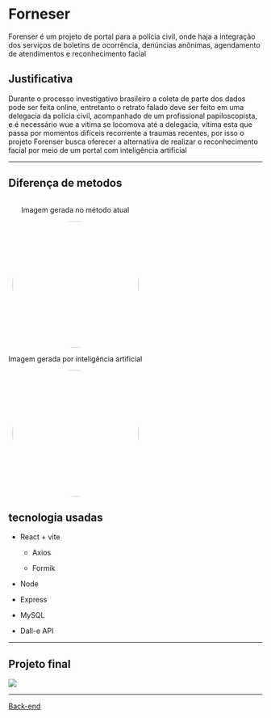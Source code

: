 # Forneser

<p> Forenser é um projeto de portal para a polícia civil, onde haja a integração dos serviços de boletins de ocorrência, denúncias anônimas, agendamento de atendimentos e reconhecimento facial</p>

<H2> Justificativa </H2>
<p> Durante o processo investigativo brasileiro a coleta de parte dos dados pode ser feita online, entretanto o retrato falado deve ser feito em uma delegacia da polícia civil, acompanhado de um profissional papiloscopista, e é necessário wue a vitima se locomova até a delegacia, vítima esta que passa por momentos difíceis recorrente a traumas recentes, por isso o projeto Forenser busca oferecer a alternativa de realizar o reconhecimento facial por meio de um portal com inteligência artificial</p>

<hr>

<H2> Diferença de metodos</H2>
<div style="display: inline-block; align:center;">
  <div align="center">
    <p>Imagem gerada no método atual</p>
    <img style="border-radius: 50%; width: 250px; height: 250px;" src="https://s2.glbimg.com/OBhBdPDDvNrWkf4uJlHjLGoM3jg=/s.glbimg.com/jo/g1/f/original/2014/10/14/fotos_rosto.jpg"/>
  </div>
  <div align="center">
    <p>Imagem gerada por inteligência artificial </p>
    <img style="border-radius: 50%; width: 250px; height: 250px;" src="https://github.com/BernardoSsilva/Forencer/assets/126777966/eb806742-f354-426c-a1a8-117f17ae371c"/>
  </div>
</div>

<h2>tecnologia usadas</h2>
<ul>
  <li><p> React + vite </p>
  <ul>
    <li><p>Axios</p></li>
    <li><p>Formik</p></li>
  </ul></li>
  
 <li><p> Node </p></li>
<li><p> Express </p></li>
 <li><p> MySQL </p></li>
  <li><p>Dall-e API</p></li>
</ul>

<hr>
<h2>Projeto final</h2>
<img src="https://github.com/BernardoSsilva/Forencer/assets/126777966/02f9f5a8-11f2-4de6-85b2-07490cc24dd6"/>


<hr>
<p><a href="https://github.com/BernardoSsilva/Forencer_BackEnd">Back-end</a></p>
